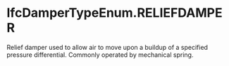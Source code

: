 IfcDamperTypeEnum.RELIEFDAMPER
==============================
Relief damper used to allow air to move upon a buildup of a specified pressure
differential. Commonly operated by mechanical spring.


